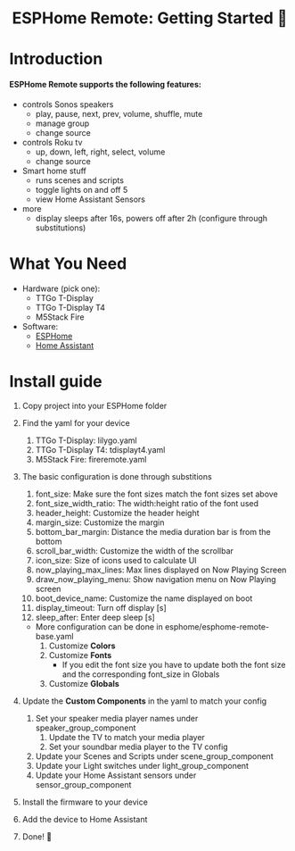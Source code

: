 <h1 align = "center">ESPHome Remote: Getting Started 🌈</h1>

# Introduction
#### ESPHome Remote supports the following features:

- controls Sonos speakers
	-   play, pause, next, prev, volume, shuffle, mute
	-   manage group
	-   change source
- controls Roku tv
	- up, down, left, right, select, volume
	- change source
- Smart home stuff
	- runs scenes and scripts
	- toggle lights on and off 5
	- view Home Assistant Sensors
- more
	- display sleeps after 16s, powers off after 2h (configure through substitutions)

# What You Need
-  Hardware (pick one):
	 - TTGo T-Display
	- TTGo T-Display T4
	- M5Stack Fire
- Software:
	- [ESPHome](https://esphome.io/)
	- [Home Assistant](https://www.home-assistant.io/)

# Install guide
1. Copy project into your ESPHome folder
2. Find the yaml for your device
	1. TTGo T-Display: lilygo.yaml
	2. TTGo T-Display T4: tdisplayt4.yaml
	3. M5Stack Fire: fireremote.yaml
3. The basic configuration is done through substitions
	1. font_size: Make sure the font sizes match the font sizes set above
	2. font_size_width_ratio: The width:height ratio of the font used
	3. header_height: Customize the header height
	4. margin_size: Customize the margin
	5. bottom_bar_margin: Distance the media duration bar is from the bottom
	6. scroll_bar_width: Customize the width of the scrollbar
	7. icon_size: Size of icons used to calculate UI
	8. now_playing_max_lines: Max lines displayed on Now Playing Screen
	9. draw_now_playing_menu: Show navigation menu on Now Playing screen
	10. boot_device_name: Customize the name displayed on boot
    11. display_timeout: Turn off display [s]
    12. sleep_after: Enter deep sleep [s]
	- More configuration can be done in esphome/esphome-remote-base.yaml
		1. Customize **Colors**
		2. Customize **Fonts**
			- If you edit the font size you have to update both the font size and the corresponding font_size in Globals
		3. Customize **Globals**

4. Update the **Custom Components** in the yaml to match your config
	1. Set your speaker media player names under speaker_group_component
		1. Update the TV to match your media player
		2. Set your soundbar media player to the TV config
	2. Update your Scenes and Scripts under scene_group_component
	3. Update your Light switches under light_group_component
	4. Update your Home Assistant sensors under sensor_group_component
5. Install the firmware to your device
6. Add the device to Home Assistant
7. Done! 🎉
